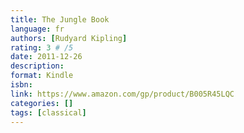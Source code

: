```yaml
---
title: The Jungle Book
language: fr
authors: [Rudyard Kipling]
rating: 3 # /5
date: 2011-12-26
description:
format: Kindle
isbn: 
link: https://www.amazon.com/gp/product/B005R45LQC
categories: []
tags: [classical]
---
```

